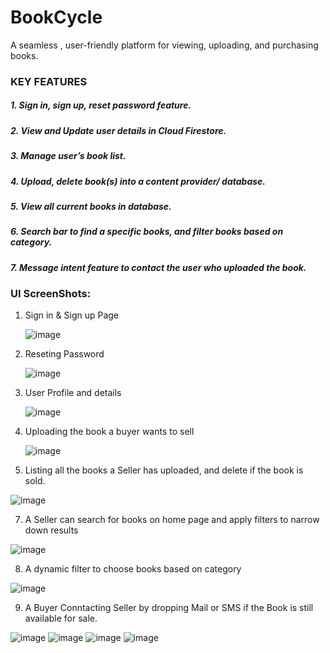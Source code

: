 # BookCycle

A seamless , user-friendly platform for viewing, uploading, and purchasing books.

### KEY FEATURES
##### 1. Sign in, sign up, reset password feature.
##### 2. View and Update user details in Cloud Firestore.
##### 3. Manage user’s book list.
##### 4. Upload, delete book(s) into a content provider/ database.
##### 5. View all current books in database.
##### 6. Search bar to find a specific books, and filter books based on category.
##### 7. Message intent feature to contact the user who uploaded the book.

### UI ScreenShots:

1) Sign in & Sign up Page

   ![image](https://github.com/user-attachments/assets/44a0f0d6-9255-44c4-9010-7f0e612459fc)

3) Reseting Password

    ![image](https://github.com/user-attachments/assets/64663acc-6664-49f8-8e58-043ea8fb6a8c)

4) User Profile and details

     ![image](https://github.com/user-attachments/assets/20bb291b-64ba-4079-97ed-b0f4031a21c2)

5) Uploading the book a buyer wants to sell

   ![image](https://github.com/user-attachments/assets/d731c753-4681-4368-8461-0d835ee287e9)

6) Listing all the books a Seller has uploaded, and delete if the book is sold.

  ![image](https://github.com/user-attachments/assets/6da04aa8-a63f-46b8-974e-6cf4416d22e3)

7) A Seller can search for books on home page and apply filters to narrow down results

  ![image](https://github.com/user-attachments/assets/380051db-6264-463a-815c-1bc529fdaa49)

8) A dynamic filter to choose books based on category

  ![image](https://github.com/user-attachments/assets/3554c63a-242c-48fb-92ee-ae0f0452ed59)


 9) A Buyer Conntacting Seller by dropping Mail or SMS if the Book is still available for sale.

  ![image](https://github.com/user-attachments/assets/73ee6aa7-c51d-4ede-a0be-2f106da15248)
  ![image](https://github.com/user-attachments/assets/3c49b567-dab5-483e-847b-4209d7ed9bf9)
  ![image](https://github.com/user-attachments/assets/3f21f49e-6351-4da2-897a-413bd72fc45c)
  ![image](https://github.com/user-attachments/assets/c0ca78c5-286f-40ea-981e-6c78d45314cd)



